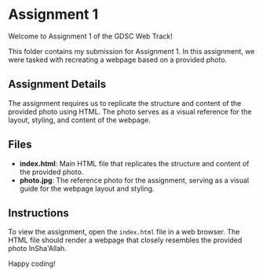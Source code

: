 # Assignment 1

Welcome to Assignment 1 of the GDSC Web Track!

This folder contains my submission for Assignment 1. In this assignment, we were tasked with recreating a webpage based on a provided photo.

## Assignment Details

The assignment requires us to replicate the structure and content of the provided photo using HTML. The photo serves as a visual reference for the layout, styling, and content of the webpage.

## Files

- **index.html**: Main HTML file that replicates the structure and content of the provided photo.
- **photo.jpg**: The reference photo for the assignment, serving as a visual guide for the webpage layout and styling.

## Instructions

To view the assignment, open the `index.html` file in a web browser. The HTML file should render a webpage that closely resembles the provided photo InSha'Allah.

Happy coding!
